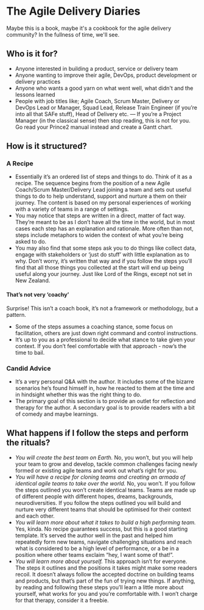# The Agile Delivery Diaries
Maybe this is a book, maybe it's a cookbook for the agile delivery community? In the fullness of time, we'll see.
## Who is it for?
- Anyone interested in building a product, service or delivery team
- Anyone wanting to improve their agile, DevOps, product development or delivery practices
- Anyone who wants a good yarn on what went well, what didn't and the lessons learned
- People with job titles like; Agile Coach, Scrum Master, Delivery or DevOps Lead or Manager, Squad Lead, Release Train Engineer (if you’re into all that SAFe stuff), Head of Delivery etc. 
— If you’re a Project Manager (in the classical sense) then stop reading, this is not for you. Go read your Prince2 manual instead and create a Gantt chart. 
## How is it structured?
### A Recipe 
- Essentially it’s an ordered list of steps and things to do. Think of it as a recipe. The sequence begins from the position of a new Agile Coach/Scrum Master/Delivery Lead joining a team and sets out useful things to do to help understand, support and nurture a them on their journey. The content is based on my personal experiences of working with a variety of teams in a range of settings. 
- You may notice that steps are written in a direct, matter of fact way. They’re meant to be as I don’t have all the time in the world, but in most cases each step has an explanation and rationale. More often than not, steps include metaphors to widen the context of what you’re being asked to do. 
- You may also find that some steps ask you to do things like collect data, engage with stakeholders or ‘just do stuff’ with little explanation as to why. Don’t worry, it’s written that way and if you follow the steps you’ll find that all those things you collected at the start will end up being useful along your journey. Just like Lord of the Rings, except not set in New Zealand. 
#### That’s not very ‘coachy’
Surprise! This isn’t a coach book, it’s not a framework or methodology, but a pattern. 
- Some of the steps assumes a coaching stance, some focus on facilitation, others are just down right command and control instructions. 
- It’s up to you as a professional to decide what stance to take given your context. If you don’t feel comfortable with that approach - now’s the time to bail.
### Candid Advice
- It’s a very personal Q&A with the author. It includes some of the bizarre scenarios he’s found himself in, how he reacted to them at the time and in hindsight whether this was the right thing to do. 
- The primary goal of this section is to provide an outlet for reflection and therapy for the author. A secondary goal is to provide readers with a bit of comedy and maybe learnings. 
## What happens if I follow the steps and perform the rituals?
- *You will create the best team on Earth.* No, you won’t, but you will help your team to grow and develop, tackle common challenges facing newly formed or existing agile teams and work out what’s right for you. 
- *You will have a recipe for cloning teams and creating an armada of identical agile teams to take over the world.* No, you won’t. If you follow the steps outlined you won’t create identical teams. Teams are made up of different people with different hopes, dreams, backgrounds, neurodiversities. If you follow the steps outlined you will build and nurture very different teams that should be optimised for their context and each other. 
- *You will learn more about what it takes to build a high performing team.* Yes, kinda. No recipe guarantees success, but this is a good starting template. It’s served the author well in the past and helped him repeatedly form new teams, navigate challenging situations and reach what is considered to be a high level of performance, or a be in a position where other teams exclaim “hey, I want some of that!”.
- *You will learn more about yourself.* This approach isn’t for everyone. The steps it outlines and the positions it takes might make some readers recoil. It doesn’t always follow the accepted doctrine on building teams and products, but that’s part of the fun of trying new things. If anything, by reading and following these steps you’ll learn a little more about yourself, what works for you and you’re comfortable with. I won’t charge for that therapy, consider it a freebie. 